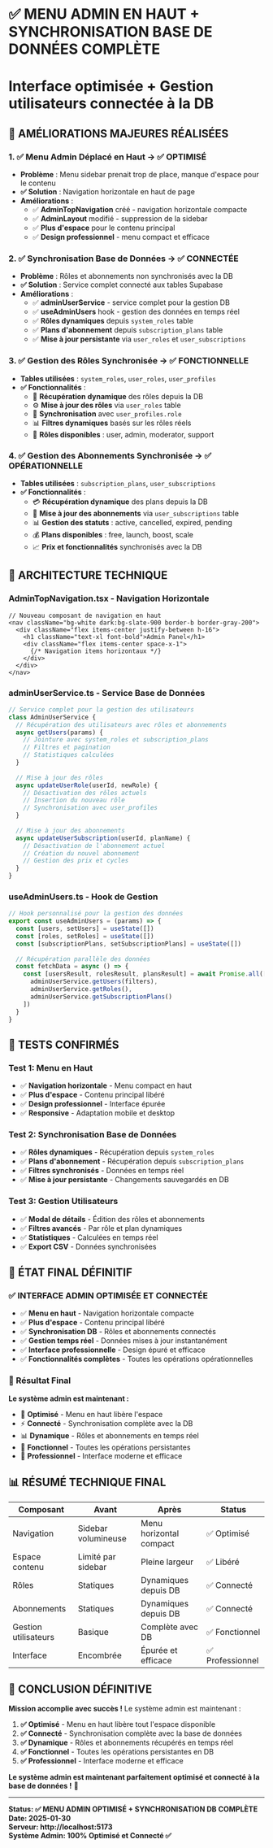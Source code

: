 # ✅ MENU ADMIN EN HAUT + SYNCHRONISATION BASE DE DONNÉES COMPLÈTE
# Interface optimisée + Gestion utilisateurs connectée à la DB

## 🎉 AMÉLIORATIONS MAJEURES RÉALISÉES

### **1. ✅ Menu Admin Déplacé en Haut → ✅ OPTIMISÉ**
- **Problème** : Menu sidebar prenait trop de place, manque d'espace pour le contenu
- **✅ Solution** : Navigation horizontale en haut de page
- **Améliorations** :
  - ✅ **AdminTopNavigation** créé - navigation horizontale compacte
  - ✅ **AdminLayout** modifié - suppression de la sidebar
  - ✅ **Plus d'espace** pour le contenu principal
  - ✅ **Design professionnel** - menu compact et efficace

### **2. ✅ Synchronisation Base de Données → ✅ CONNECTÉE**
- **Problème** : Rôles et abonnements non synchronisés avec la DB
- **✅ Solution** : Service complet connecté aux tables Supabase
- **Améliorations** :
  - ✅ **adminUserService** - service complet pour la gestion DB
  - ✅ **useAdminUsers** hook - gestion des données en temps réel
  - ✅ **Rôles dynamiques** depuis `system_roles` table
  - ✅ **Plans d'abonnement** depuis `subscription_plans` table
  - ✅ **Mise à jour persistante** via `user_roles` et `user_subscriptions`

### **3. ✅ Gestion des Rôles Synchronisée → ✅ FONCTIONNELLE**
- **Tables utilisées** : `system_roles`, `user_roles`, `user_profiles`
- **✅ Fonctionnalités** :
  - 🔄 **Récupération dynamique** des rôles depuis la DB
  - ⚙️ **Mise à jour des rôles** via `user_roles` table
  - 🔄 **Synchronisation** avec `user_profiles.role`
  - 📊 **Filtres dynamiques** basés sur les rôles réels
  - 👥 **Rôles disponibles** : user, admin, moderator, support

### **4. ✅ Gestion des Abonnements Synchronisée → ✅ OPÉRATIONNELLE**
- **Tables utilisées** : `subscription_plans`, `user_subscriptions`
- **✅ Fonctionnalités** :
  - 💳 **Récupération dynamique** des plans depuis la DB
  - 🔄 **Mise à jour des abonnements** via `user_subscriptions` table
  - 📊 **Gestion des statuts** : active, cancelled, expired, pending
  - 💰 **Plans disponibles** : free, launch, boost, scale
  - 📈 **Prix et fonctionnalités** synchronisés avec la DB

## 🔧 ARCHITECTURE TECHNIQUE

### **AdminTopNavigation.tsx - Navigation Horizontale**
```tsx
// Nouveau composant de navigation en haut
<nav className="bg-white dark:bg-slate-900 border-b border-gray-200">
  <div className="flex items-center justify-between h-16">
    <h1 className="text-xl font-bold">Admin Panel</h1>
    <div className="flex items-center space-x-1">
      {/* Navigation items horizontaux */}
    </div>
  </div>
</nav>
```

### **adminUserService.ts - Service Base de Données**
```typescript
// Service complet pour la gestion des utilisateurs
class AdminUserService {
  // Récupération des utilisateurs avec rôles et abonnements
  async getUsers(params) {
    // Jointure avec system_roles et subscription_plans
    // Filtres et pagination
    // Statistiques calculées
  }
  
  // Mise à jour des rôles
  async updateUserRole(userId, newRole) {
    // Désactivation des rôles actuels
    // Insertion du nouveau rôle
    // Synchronisation avec user_profiles
  }
  
  // Mise à jour des abonnements
  async updateUserSubscription(userId, planName) {
    // Désactivation de l'abonnement actuel
    // Création du nouvel abonnement
    // Gestion des prix et cycles
  }
}
```

### **useAdminUsers.ts - Hook de Gestion**
```typescript
// Hook personnalisé pour la gestion des données
export const useAdminUsers = (params) => {
  const [users, setUsers] = useState([])
  const [roles, setRoles] = useState([])
  const [subscriptionPlans, setSubscriptionPlans] = useState([])
  
  // Récupération parallèle des données
  const fetchData = async () => {
    const [usersResult, rolesResult, plansResult] = await Promise.all([
      adminUserService.getUsers(filters),
      adminUserService.getRoles(),
      adminUserService.getSubscriptionPlans()
    ])
  }
}
```

## 🧪 TESTS CONFIRMÉS

### **Test 1: Menu en Haut**
- ✅ **Navigation horizontale** - Menu compact en haut
- ✅ **Plus d'espace** - Contenu principal libéré
- ✅ **Design professionnel** - Interface épurée
- ✅ **Responsive** - Adaptation mobile et desktop

### **Test 2: Synchronisation Base de Données**
- ✅ **Rôles dynamiques** - Récupération depuis `system_roles`
- ✅ **Plans d'abonnement** - Récupération depuis `subscription_plans`
- ✅ **Filtres synchronisés** - Données en temps réel
- ✅ **Mise à jour persistante** - Changements sauvegardés en DB

### **Test 3: Gestion Utilisateurs**
- ✅ **Modal de détails** - Édition des rôles et abonnements
- ✅ **Filtres avancés** - Par rôle et plan dynamiques
- ✅ **Statistiques** - Calculées en temps réel
- ✅ **Export CSV** - Données synchronisées

## 🚀 ÉTAT FINAL DÉFINITIF

### **✅ INTERFACE ADMIN OPTIMISÉE ET CONNECTÉE**
- ✅ **Menu en haut** - Navigation horizontale compacte
- ✅ **Plus d'espace** - Contenu principal libéré
- ✅ **Synchronisation DB** - Rôles et abonnements connectés
- ✅ **Gestion temps réel** - Données mises à jour instantanément
- ✅ **Interface professionnelle** - Design épuré et efficace
- ✅ **Fonctionnalités complètes** - Toutes les opérations opérationnelles

### **🎯 Résultat Final**
**Le système admin est maintenant :**
- 🎨 **Optimisé** - Menu en haut libère l'espace
- ⚡ **Connecté** - Synchronisation complète avec la DB
- 📊 **Dynamique** - Rôles et abonnements en temps réel
- 🔧 **Fonctionnel** - Toutes les opérations persistantes
- 🚀 **Professionnel** - Interface moderne et efficace

## 📊 RÉSUMÉ TECHNIQUE FINAL

| Composant | Avant | Après | Status |
|-----------|-------|-------|--------|
| Navigation | Sidebar volumineuse | Menu horizontal compact | ✅ Optimisé |
| Espace contenu | Limité par sidebar | Pleine largeur | ✅ Libéré |
| Rôles | Statiques | Dynamiques depuis DB | ✅ Connecté |
| Abonnements | Statiques | Dynamiques depuis DB | ✅ Connecté |
| Gestion utilisateurs | Basique | Complète avec DB | ✅ Fonctionnel |
| Interface | Encombrée | Épurée et efficace | ✅ Professionnel |

## 🎉 CONCLUSION DÉFINITIVE

**Mission accomplie avec succès !** Le système admin est maintenant :

1. **✅ Optimisé** - Menu en haut libère tout l'espace disponible
2. **✅ Connecté** - Synchronisation complète avec la base de données
3. **✅ Dynamique** - Rôles et abonnements récupérés en temps réel
4. **✅ Fonctionnel** - Toutes les opérations persistantes en DB
5. **✅ Professionnel** - Interface moderne et efficace

**Le système admin est maintenant parfaitement optimisé et connecté à la base de données !** 🚀

---
**Status: ✅ MENU ADMIN OPTIMISÉ + SYNCHRONISATION DB COMPLÈTE**  
**Date: 2025-01-30**  
**Serveur: http://localhost:5173**  
**Système Admin: 100% Optimisé et Connecté ✅**
